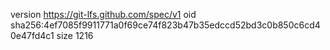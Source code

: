 version https://git-lfs.github.com/spec/v1
oid sha256:4ef7085f9911771a0f69ce74f823b47b35edccd52bd3c0b850c6cd40e47fd4c1
size 1216
